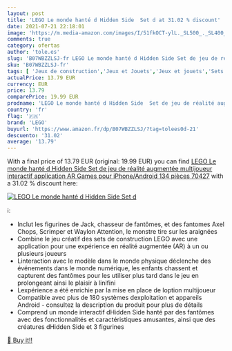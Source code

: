 ```yaml
---
layout: post
title: 'LEGO Le monde hanté d Hidden Side  Set d at 31.02 % discount'
date: 2021-07-21 22:18:01
image: 'https://m.media-amazon.com/images/I/51fkOCT-ylL._SL500_._SL400_.jpg'
comments: true
category: ofertas
author: 'tole.es'
slug: 'B07WBZZLSJ-fr LEGO Le monde hanté d Hidden Side Set de jeu de réalité...'
sku: 'B07WBZZLSJ-fr'
tags: [ 'Jeux de construction','Jeux et Jouets','Jeux et jouets','Sets de jeux de construction','lego', ]
actualPrice: 13.79 EUR
currency: EUR
price: 13.79
comparePrice: 19.99 EUR
prodname: 'LEGO Le monde hanté d Hidden Side  Set de jeu de réalité augmentée multijoueur interactif  application AR Games pour iPhone/Android  134 pièces  70427'
country: 'fr'
flag: '🇫🇷'
brand: 'LEGO'
buyurl: 'https://www.amazon.fr/dp/B07WBZZLSJ/?tag=tolees0d-21'
descuento: '31.02'
average: '13.79'
---
```


With a final price of 13.79 EUR (original: 19.99 EUR) you can find [LEGO Le monde hanté d Hidden Side  Set de jeu de réalité augmentée multijoueur interactif  application AR Games pour iPhone/Android  134 pièces  70427](https://www.amazon.fr/dp/B07WBZZLSJ/?tag=tolees0d-21) with a  31.02 % discount here:

[![LEGO Le monde hanté d Hidden Side  Set d](https://m.media-amazon.com/images/I/51fkOCT-ylL._SL500_._SL400_.jpg)](https://www.amazon.fr/dp/B07WBZZLSJ/?tag=tolees0d-21)

ℹ️:

- Inclut les figurines de Jack, chasseur de fantômes, et des fantomes Axel Chops, Scrimper et Waylon Attention, le monstre tire sur les araignées
- Combine le jeu créatif des sets de construction LEGO avec une application pour une expérience en réalité augmentée (AR) à un ou plusieurs joueurs
- Linteraction avec le modèle dans le monde physique déclenche des événements dans le monde numérique, les enfants chassent et capturent des fantômes pour les utiliser plus tard dans le jeu en prolongeant ainsi le plaisir à linifini
- Lexpérience a été enrichie par la mise en place de loption multijoueur Compatible avec plus de 180 systèmes dexploitation et appareils Android - consultez la description du produit pour plus de détails
- Comprend un monde interactif dHidden Side hanté par des fantômes avec des fonctionnalités et caractéristiques amusantes, ainsi que des créatures dHidden Side et 3 figurines

[🛒 Buy it!!](https://www.amazon.fr/dp/B07WBZZLSJ/?tag=tolees0d-21)
